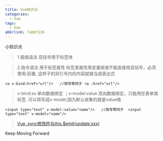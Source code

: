 ```yaml
---
title: Vue知识点
categories:
  - Vue
tags:
  - Vue
abbrlink: 7abbf13b
---
```






小知识点

<!-- more -->

> 1.插值语法  双括号用于标签体

> 2.指令语法  用于标签属性   标签里属性用变量赋值不能直接用双括号，必须使用:前置,      这样子的双引号内的内容就被当成表达式

```vue
<a v-bind:href="url"/>   //简写等同于 <a :href="url"/> 
```

> v-bind:xx 单向数据绑定  ；v-model:value 双向数据绑定，只能用在表单类标签 ,可以简写成v-model,因为默认收集的就是value值

```vue
<input type="text" v-model:value="name"/>   //简写等同于  <input type="text" v-model="name"/>  
```

> [Vue .sync修饰符与this.$emit(update:xxx) ](https://www.cnblogs.com/wangyingblock/p/15398456.html)





Keep Moving Forward

